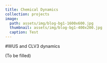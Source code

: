 ```yaml
---
title: Chemical Dynamics
collection: projects
image:
  path: assets/img/blog-bg1-1600x600.jpg
  thumbnail: assets/img/blog-bg1-400x200.jpg
  caption: Test
---
```


#WUS and CLV3 dynamics

(To be filled)
